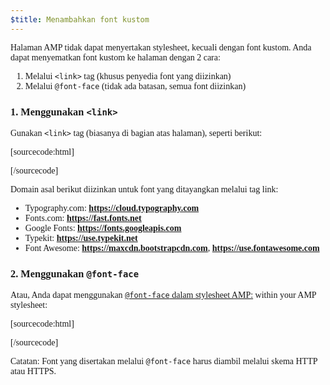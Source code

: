 ```yaml
---
$title: Menambahkan font kustom
---
```


Halaman AMP tidak dapat menyertakan stylesheet, kecuali dengan font kustom. Anda dapat menyematkan font kustom ke halaman dengan 2 cara:

1.  Melalui `<link>` tag (khusus penyedia font yang diizinkan)
2.  Melalui `@font-face` (tidak ada batasan, semua font diizinkan)

### 1. Menggunakan `<link>`

Gunakan `<link>` tag (biasanya di bagian atas halaman), seperti berikut:

[sourcecode:html]

<link rel="stylesheet" href="https://fonts.googleapis.com/css?family=Tangerine">
[/sourcecode]

Domain asal berikut diizinkan untuk font yang ditayangkan melalui tag link:

- Typography.com: **https://cloud.typography.com**
- Fonts.com: **https://fast.fonts.net**
- Google Fonts: **https://fonts.googleapis.com**
- Typekit: **https://use.typekit.net**
- Font Awesome: **https://maxcdn.bootstrapcdn.com**, **https://use.fontawesome.com**

### 2. Menggunakan `@font-face`

Atau, Anda dapat menggunakan [`@font-face` dalam stylesheet AMP:](https://developer.mozilla.org/id/docs/Web/CSS/@font-face)
within your AMP stylesheet:

[sourcecode:html]

<style amp-custom>
  @font-face {
    font-family: "Bitstream Vera Serif Bold";
    src: url("https://somedomain.org/VeraSeBd.ttf");
  }

  body {
    font-family: "Bitstream Vera Serif Bold", serif;
  }
</style>

[/sourcecode]

Catatan: Font yang disertakan melalui `@font-face` harus diambil melalui skema HTTP atau HTTPS.
